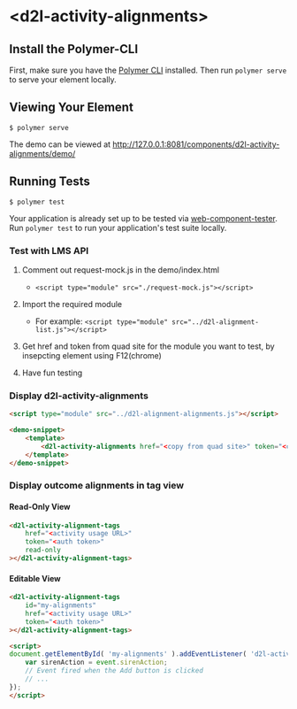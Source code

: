 # \<d2l-activity-alignments\>

## Install the Polymer-CLI

First, make sure you have the [Polymer CLI](https://www.npmjs.com/package/polymer-cli) installed. Then run `polymer serve` to serve your element locally.

## Viewing Your Element

```
$ polymer serve
```
The demo can be viewed at http://127.0.0.1:8081/components/d2l-activity-alignments/demo/

## Running Tests

```
$ polymer test
```

Your application is already set up to be tested via [web-component-tester](https://github.com/Polymer/web-component-tester). Run `polymer test` to run your application's test suite locally.

### Test with LMS API

1. Comment out request-mock.js in the demo/index.html
	* `<script type="module" src="./request-mock.js"></script>`

2. Import the required module
	* For example: `<script type="module" src="../d2l-alignment-list.js"></script>`

3. Get href and token from quad site for the module you want to test, by insepcting element using F12(chrome)

4. Have fun testing

### Display d2l-activity-alignments

```html
<script type="module" src="../d2l-alignment-alignments.js"></script>

<demo-snippet>
	<template>
		<d2l-activity-alignments href="<copy from quad site>" token="<copy from quad site>"></d2l-activity-alignments>
	</template>
</demo-snippet>
```

### Display outcome alignments in tag view

#### Read-Only View

```html
<d2l-activity-alignment-tags
	href="<activity usage URL>"
	token="<auth token>"
	read-only
></d2l-activity-alignment-tags>
```

#### Editable View

```html
<d2l-activity-alignment-tags
	id="my-alignments"
	href="<activity usage URL>"
	token="<auth token>"
></d2l-activity-alignment-tags>

<script>
document.getElementById( 'my-alignments' ).addEventListener( 'd2l-activity-alignment-tags-update', function( event ) {
	var sirenAction = event.sirenAction;
	// Event fired when the Add button is clicked
	// ...
});
</script>
```
